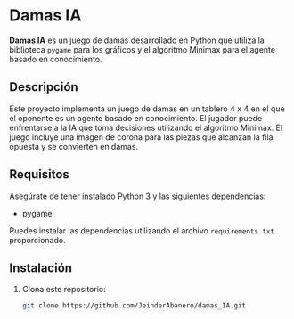 # Damas IA

**Damas IA** es un juego de damas desarrollado en Python que utiliza la biblioteca `pygame` para los gráficos y el algoritmo Minimax para el agente basado en conocimiento.

## Descripción

Este proyecto implementa un juego de damas en un tablero 4 x 4 en el que el oponente es un agente basado en conocimiento. El jugador puede enfrentarse a la IA que toma decisiones utilizando el algoritmo Minimax. El juego incluye una imagen de corona para las piezas que alcanzan la fila opuesta y se convierten en damas.

## Requisitos

Asegúrate de tener instalado Python 3 y las siguientes dependencias:

- pygame

Puedes instalar las dependencias utilizando el archivo `requirements.txt` proporcionado.

## Instalación

1. Clona este repositorio:
   ```sh
   git clone https://github.com/JeinderAbanero/damas_IA.git
   ```
